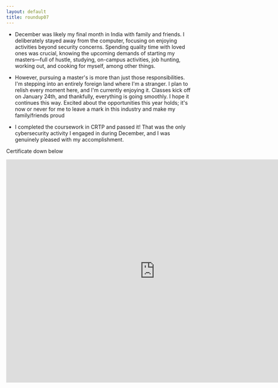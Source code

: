 ```yaml
---
layout: default
title: roundup07
---
```


* December was likely my final month in India with family and friends. I deliberately stayed away from the computer, focusing on enjoying activities beyond security concerns. Spending quality time with loved ones was crucial, knowing the upcoming demands of starting my masters—full of hustle, studying, on-campus activities, job hunting, working out, and cooking for myself, among other things.


* However, pursuing a master's is more than just those responsibilities. I'm stepping into an entirely foreign land where I'm a stranger. 
I plan to relish every moment here, and I'm currently enjoying it. Classes kick off on January 24th, and thankfully, everything is going smoothly. I hope it continues this way. Excited about the opportunities this year holds; it's now or never for me to leave a mark in this industry and make my family/friends proud


* I completed the coursework in CRTP and passed it! That was the only cybersecurity activity I engaged in during December, and I was genuinely pleased with my accomplishment.


Certificate down below 


<iframe
  src="https://api.accredible.com/v1/frontend/credential_website_embed_image/certificate/90657505"
  width="800"
  height="600"
  frameborder="0"
  allowfullscreen>
</iframe>